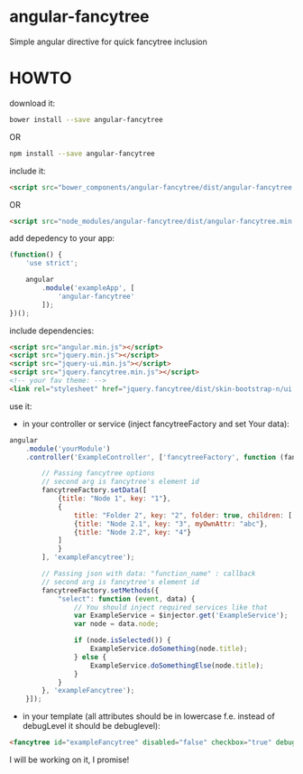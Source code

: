# angular-fancytree
Simple angular directive for quick fancytree inclusion

# HOWTO

download it:
```bash
bower install --save angular-fancytree
```
OR
```bash
npm install --save angular-fancytree
```

include it:
```html
<script src="bower_components/angular-fancytree/dist/angular-fancytree.min.js"></script>
```
OR
```html
<script src="node_modules/angular-fancytree/dist/angular-fancytree.min.js"></script>
```
add depedency to your app:
```javascript
(function() {
    'use strict';

    angular
        .module('exampleApp', [
            'angular-fancytree'
        ]);
})();
```


include dependencies:
```html
<script src="angular.min.js"></script>
<script src="jquery.min.js"></script>
<script src="jquery-ui.min.js"></script>
<script src="jquery.fancytree.min.js"></script>
<!-- your fav theme: -->
<link rel="stylesheet" href="jquery.fancytree/dist/skin-bootstrap-n/ui.fancytree.min.css">
```

use it:
* in your controller or service (inject fancytreeFactory and set Your data):
```javascript
angular
	.module('yourModule')
	.controller('ExampleController', ['fancytreeFactory', function (fancytreeFactory) {

		// Passing fancytree options
		// second arg is fancytree's element id
		fancytreeFactory.setData([
			{title: "Node 1", key: "1"},
			{
				title: "Folder 2", key: "2", folder: true, children: [
				{title: "Node 2.1", key: "3", myOwnAttr: "abc"},
				{title: "Node 2.2", key: "4"}
			]
			}
		], 'exampleFancytree');

		// Passing json with data: "function_name" : callback
		// second arg is fancytree's element id
		fancytreeFactory.setMethods({
			"select": function (event, data) {
				// You should inject required services like that
				var ExampleService = $injector.get('ExampleService');
				var node = data.node;

				if (node.isSelected()) {
					ExampleService.doSomething(node.title);
				} else {
					ExampleService.doSomethingElse(node.title);
				}
			}
		}, 'exampleFancytree');
	}]);

```

* in your template (all attributes should be in lowercase
f.e. instead of debugLevel it should be debuglevel):
```html
<fancytree id="exampleFancytree" disabled="false" checkbox="true" debuglevel="0"></fancytree>
```

I will be working on it, I promise!
